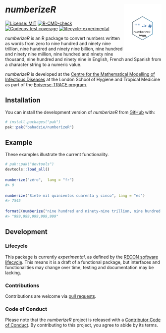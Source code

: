
<!-- README.md is generated from README.Rmd. Please edit that file. -->
<!-- The code to render this README is stored in .github/workflows/render-readme.yaml -->
<!-- Variables marked with double curly braces will be transformed beforehand: -->
<!-- `packagename` is extracted from the DESCRIPTION file -->
<!-- `gh_repo` is extracted via a special environment variable in GitHub Actions -->

# *numberizeR* <img src="man/figures/logo.svg" align="right" width="120" />

<!-- badges: start -->

[![License:
MIT](https://img.shields.io/badge/License-MIT-yellow.svg)](https://opensource.org/license/mit/)
[![R-CMD-check](https://github.com/bahadzie/numberizeR/actions/workflows/R-CMD-check.yaml/badge.svg)](https://github.com/bahadzie/numberizeR/actions/workflows/R-CMD-check.yaml)
[![Codecov test
coverage](https://codecov.io/gh/bahadzie/numberizeR/branch/main/graph/badge.svg)](https://app.codecov.io/gh/bahadzie/numberizeR?branch=main)
[![lifecycle-experimental](https://www.reconverse.org/images/badge-experimental.svg)](https://www.reconverse.org/lifecycle.html#experimental)
<!-- badges: end -->

*numberizeR* is an R package to convert numbers written as words from
zero to nine hundred and ninety nine trillion, nine hundred and ninety
nine billion, nine hundred and ninety nine million, nine hundred and
ninety nine thousand, nine hundred and ninety nine in English, French
and Spanish from a character string to a numeric value.

<!-- This sentence is optional and can be removed -->

*numberizeR* is developed at the [Centre for the Mathematical Modelling
of Infectious
Diseases](https://www.lshtm.ac.uk/research/centres/centre-mathematical-modelling-infectious-diseases)
at the London School of Hygiene and Tropical Medicine as part of the
[Epiverse-TRACE program](https://data.org/initiatives/epiverse/).

## Installation

You can install the development version of *numberizeR* from
[GitHub](https://github.com/) with:

``` r
# install.packages("pak")
pak::pak("bahadzie/numberizeR")
```

## Example

These examples illustrate the current functionality.

``` r
# pak::pak("devtools")
devtools::load_all()

numberize("zéro",  lang = "fr")
#> 0
    
numberize("Siete mil quinientos cuarenta y cinco", lang = "es")
#> 7545

formatC(numberize("nine hundred and ninety-nine trillion, nine hundred and ninety-nine billion, nine hundred and ninety-nine million, nine hundred and ninety-nine thousand, nine hundred and ninety-nine"), big.mark = ",", format = "fg")
#> "999,999,999,999,999"
```

## Development

### Lifecycle

This package is currently *experimental*, as defined by the [RECON
software lifecycle](https://www.reconverse.org/lifecycle.html). This
means it is a draft of a functional package, but interfaces and
functionalities may change over time, testing and documentation may be
lacking.

### Contributions

Contributions are welcome via [pull
requests](https://github.com/bahadzie/numberizeR/pulls).

### Code of Conduct

Please note that the *numberizeR* project is released with a
[Contributor Code of
Conduct](https://github.com/epiverse-trace/.github/blob/main/CODE_OF_CONDUCT.md).
By contributing to this project, you agree to abide by its terms.

